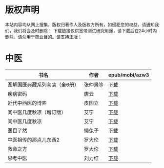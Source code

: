 # 版权声明

本站内容均从网上搜集，版权归著作人及版权方所有，如侵犯您的权益，请通知我们，我们将会及时删除！ 下载链接仅供宽带测试研究用途，请下载后在24小时内删除，请勿用于商业目的。请支持正版！

# 中医

| 书名 | 作者 | epub/mobi/azw3 |
| --- | --- | --- |
| 图解国医典藏系列套装（全6册） | 张仲景等 | [下载](https://url89.ctfile.com/f/31084289-1375500892-16aa17?p=8866) |
| 疾病密码 | 唐云 | [下载](https://url89.ctfile.com/f/31084289-1357003858-1a42ec?p=8866) |
| 近代中西医的博弈 | 皮国立 | [下载](https://url89.ctfile.com/f/31084289-1357001020-af706e?p=8866) |
| 问中医几度秋凉（增订版） | 艾宁 | [下载](https://url89.ctfile.com/f/31084289-1356984574-129632?p=8866) |
| 问中医几度秋凉 | 艾宁 | [下载](https://url89.ctfile.com/f/31084289-1356983815-ca2b85?p=8866) |
| 医目了然 | 懒兔子 | [下载](https://url89.ctfile.com/f/31084289-1357031530-1e7d76?p=8866) |
| 中医祖传的那点儿东西2 | 罗大伦 | [下载](https://url89.ctfile.com/f/31084289-1357023928-751840?p=8866) |
| 救命之方 | 罗大伦 | [下载](https://url89.ctfile.com/f/31084289-1357023430-dd9f1a?p=8866) |
| 思考中医 | 刘力红 | [下载](https://url89.ctfile.com/f/31084289-1357010455-725a39?p=8866) |
